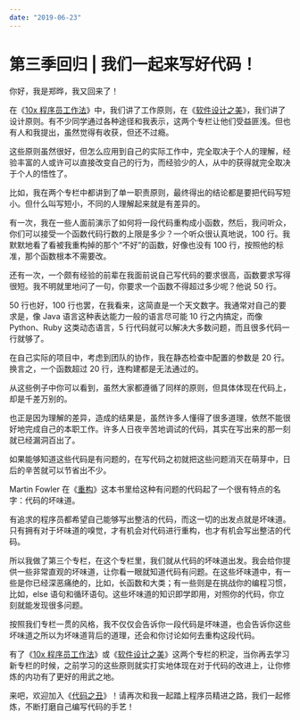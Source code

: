 ```yaml
---
date: "2019-06-23"
---  
```

      
# 第三季回归 | 我们一起来写好代码！
你好，我是郑晔，我又回来了！

在《[10x 程序员工作法](https://time.geekbang.org/column/intro/100022301)》中，我们讲了工作原则，在《[软件设计之美](https://time.geekbang.org/column/intro/100052601)》，我们讲了设计原则。有不少同学通过各种途径和我表示，这两个专栏让他们受益匪浅。但也有人和我提出，虽然觉得有收获，但还不过瘾。

这些原则虽然很好，但怎么应用到自己的实际工作中，完全取决于个人的理解，经验丰富的人或许可以直接改变自己的行为，而经验少的人，从中的获得就完全取决于个人的悟性了。

比如，我在两个专栏中都讲到了单一职责原则，最终得出的结论都是要把代码写短小。但什么叫写短小，不同的人理解起来就是有差异的。

有一次，我在一些人面前演示了如何将一段代码重构成小函数，然后，我问听众，你们可以接受一个函数代码行数的上限是多少？一个听众很认真地说，100 行。我默默地看了看被我重构掉的那个“不好”的函数，好像也没有 100 行，按照他的标准，那个函数根本不需要改。

还有一次，一个颇有经验的前辈在我面前说自己写代码的要求很高，函数要求写得很短。我不明就里地问了一句，你要求一个函数不得超过多少呢？他说 50 行。

50 行也好，100 行也罢，在我看来，这简直是一个天文数字。我通常对自己的要求是，像 Java 语言这种表达能力一般的语言尽可能 10 行之内搞定，而像 Python、Ruby 这类动态语言，5 行代码就可以解决大多数问题，而且很多代码一行就够了。

<!-- [[[read_end]]] -->

在自己实际的项目中，考虑到团队的协作，我在静态检查中配置的参数是 20 行。换言之，一个函数超过 20 行，连构建都是无法通过的。

从这些例子中你可以看到，虽然大家都遵循了同样的原则，但具体体现在代码上，却是千差万别的。

也正是因为理解的差异，造成的结果是，虽然许多人懂得了很多道理，依然不能很好地完成自己的本职工作。许多人日夜辛苦地调试的代码，其实在写出来的那一刻就已经漏洞百出了。

如果能够知道这些代码是有问题的，在写代码之初就把这些问题消灭在萌芽中，日后的辛苦就可以节省出不少。

Martin Fowler 在《[重构](https://book.douban.com/subject/30468597/)》这本书里给这种有问题的代码起了一个很有特点的名字：代码的坏味道。

有追求的程序员都希望自己能够写出整洁的代码，而这一切的出发点就是坏味道。只有拥有对于坏味道的嗅觉，才有机会对代码进行重构，也才有机会写出整洁的代码。

所以我做了第三个专栏，在这个专栏里，我们就从代码的坏味道出发。我会给你提供一些非常直观的坏味道，让你看一眼就知道代码有问题。在这些坏味道中，有一些是你已经深恶痛绝的，比如，长函数和大类；有一些则是在挑战你的编程习惯，比如，else 语句和循环语句。这些坏味道的知识即学即用，对照你的代码，你立刻就能发现很多问题。

按照我们专栏一贯的风格，我不仅仅会告诉你一段代码是坏味道，也会告诉你这些坏味道之所以为坏味道背后的道理，还会和你讨论如何去重构这段代码。

有了《[10x 程序员工作法](https://time.geekbang.org/column/intro/100022301)》或《[软件设计之美](https://time.geekbang.org/column/intro/100052601)》这两个专栏的积淀，当你再去学习新专栏的时候，之前学习的这些原则就实打实地体现在对于代码的改进上，让你修炼的内功有了更好的用武之地。

来吧，欢迎加入《[代码之丑](https://time.geekbang.org/column/intro/100068401)》！请再次和我一起踏上程序员精进之路，我们一起修炼，不断打磨自己编写代码的手艺！